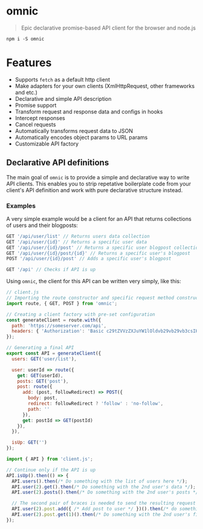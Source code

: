 # omnic
> Epic declarative promise-based API client for the browser and node.js

`npm i -S omnic`

# Features

- Supports `fetch` as a default http client
- Make adapters for your own clients (XmlHttpRequest, other frameworks and etc.)
- Declarative and simple API description
- Promise support
- Transform request and response data and configs in hooks
- Intercept responses
- Cancel requests
- Automatically transforms request data to JSON
- Automatically encodes object params to URL params
- Customizable API factory


## Declarative API definitions

The main goal of `omnic` is to provide a simple and declarative way to write API clients. This enables you to strip repetative boilerplate code from your client's API definition and work with pure declarative structure instead.

### Examples

A very simple example would be a client for an API that returns collections of users and their blogposts:

```js
GET '/api/user/list' // Returns users data collection
GET '/api/user/{id}' // Returns a specific user data
GET '/api/user/{id}/post' // Returns a specific user blogpost collection
GET '/api/user/{id}/post/{id}' // Returns a specific user's blogpost
POST '/api/user/{id}/post' // Adds a specific user's blogpost

GET '/api' // Checks if API is up
```

Using `omnic`, the client for this API can be written very simply, like this:

```js
// client.js
// Importing the route constructor and specific request method constructors
import route, { GET, POST } from 'omnic';

// Creating a client factory with pre-set configuration
const generateClient = route.with({
  path: 'https://someserver.com/api',
  headers: { 'Authorization': 'Basic c29tZVVzZXJuYW1lOldvb29vb29vb3csIHdoYXQgYSBwYXNzd29yZCE=' }
});

// Generating a final API
export const API = generateClient({
  users: GET('user/list'),

  user: userId => route({
    get: GET(userId),
    posts: GET('post'),
    post: route({
      add: (post, followRedirect) => POST({
        body: post,
        redirect: followRedirect ? 'follow' : 'no-follow',
        path: ''
      }),
      get: postId => GET(postId)
    }),
  }),

  isUp: GET('')
});
```

```js
import { API } from 'client.js';

// Continue only if the API is up
API.isUp().then(() => {
  API.users().then(/* Do something with the list of users here */);
  API.user(2).get().then(/* Do something with the 2nd user's data */);
  API.user(2).posts().then(/* Do something with the 2nd user's posts */);

  // The second pair of braces is needed to send the resulting request
  API.user(2).post.add({ /* Add post to user */ })().then(/* do something after this */);
  API.user(2).post.get(1)().then(/* Do something with the 2nd user's first post */);
});
```
